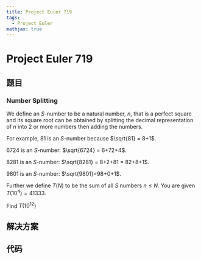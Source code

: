 ```yaml
---
title: Project Euler 719
tags:
  - Project Euler
mathjax: true
---
```

<escape><!-- more --></escape>
    
# Project Euler 719
## 题目
### Number Splitting



We define an $S$-number to be a natural number, $n$, that is a perfect square and its square root can be obtained by splitting the decimal representation of $n$ into 2 or more numbers then adding the numbers.


For example, 81 is an $S$-number because $\sqrt{81} = 8+1$.

6724 is an $S$-number: $\sqrt{6724} = 6+72+4$. 

8281 is an $S$-number: $\sqrt{8281} = 8+2+81 = 82+8+1$.

9801 is an $S$-number: $\sqrt{9801}=98+0+1$.


Further we define $T(N)$ to be the sum of all $S$ numbers $n\le N$. You are given $T(10^4) = 41333$.


Find $T(10^{12})$



## 解决方案


## 代码


